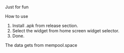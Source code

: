 Just for fun

How to use

1. Install .apk from release section.
2. Select the widget from home screen widget selector.
3. Done.

The data gets from mempool.space
